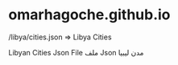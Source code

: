 # omarhagoche.github.io
/libya/cities.json => Libya Cities

Libyan Cities Json File
ملف Json مدن ليبيا
